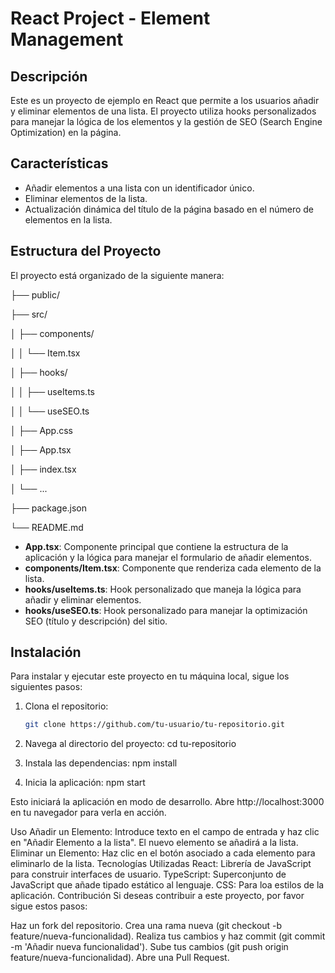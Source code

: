 # React Project - Element Management

## Descripción

Este es un proyecto de ejemplo en React que permite a los usuarios añadir y eliminar elementos de una lista. El proyecto utiliza hooks personalizados para manejar la lógica de los elementos y la gestión de SEO (Search Engine Optimization) en la página.

## Características

- Añadir elementos a una lista con un identificador único.
- Eliminar elementos de la lista.
- Actualización dinámica del título de la página basado en el número de elementos en la lista.

## Estructura del Proyecto

El proyecto está organizado de la siguiente manera:

├── public/

├── src/

│ ├── components/

│ │ └── Item.tsx

│ ├── hooks/

│ │ ├── useItems.ts

│ │ └── useSEO.ts

│ ├── App.css

│ ├── App.tsx

│ ├── index.tsx

│ └── ...

├── package.json

└── README.md

- **App.tsx**: Componente principal que contiene la estructura de la aplicación y la lógica para manejar el formulario de añadir elementos.
- **components/Item.tsx**: Componente que renderiza cada elemento de la lista.
- **hooks/useItems.ts**: Hook personalizado que maneja la lógica para añadir y eliminar elementos.
- **hooks/useSEO.ts**: Hook personalizado para manejar la optimización SEO (título y descripción) del sitio.

## Instalación

Para instalar y ejecutar este proyecto en tu máquina local, sigue los siguientes pasos:

1. Clona el repositorio:

   ```bash
   git clone https://github.com/tu-usuario/tu-repositorio.git

2. Navega al directorio del proyecto:
   cd tu-repositorio

3. Instala las dependencias:
   npm install

4. Inicia la aplicación:
    npm start

Esto iniciará la aplicación en modo de desarrollo. Abre http://localhost:3000 en tu navegador para verla en acción.

Uso
Añadir un Elemento: Introduce texto en el campo de entrada y haz clic en "Añadir Elemento a la lista". El nuevo elemento se añadirá a la lista.
Eliminar un Elemento: Haz clic en el botón asociado a cada elemento para eliminarlo de la lista.
Tecnologías Utilizadas
React: Librería de JavaScript para construir interfaces de usuario.
TypeScript: Superconjunto de JavaScript que añade tipado estático al lenguaje.
CSS: Para loa estilos de la aplicación.
Contribución
Si deseas contribuir a este proyecto, por favor sigue estos pasos:

Haz un fork del repositorio.
Crea una rama nueva (git checkout -b feature/nueva-funcionalidad).
Realiza tus cambios y haz commit (git commit -m 'Añadir nueva funcionalidad').
Sube tus cambios (git push origin feature/nueva-funcionalidad).
Abre una Pull Request.








